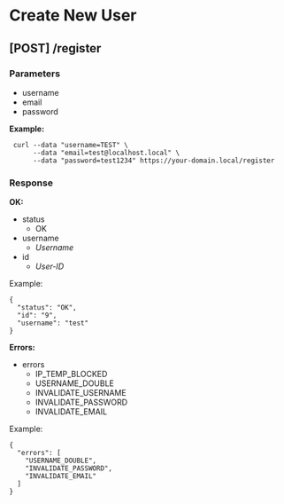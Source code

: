 # Create New User

## [POST] /register

### Parameters

* username
* email
* password

**Example:**

```
 curl --data "username=TEST" \
      --data "email=test@localhost.local" \
      --data "password=test1234" https://your-domain.local/register
```

### Response

**OK:**

* status
  * OK
* username
  * _Username_
* id
  * _User-ID_

Example:

```
{
  "status": "OK",
  "id": "9",
  "username": "test"
}
```

**Errors:**

* errors
  * IP_TEMP_BLOCKED
  * USERNAME_DOUBLE
  * INVALIDATE_USERNAME
  * INVALIDATE_PASSWORD
  * INVALIDATE_EMAIL

Example:

```
{
  "errors": [
    "USERNAME_DOUBLE",
    "INVALIDATE_PASSWORD",
    "INVALIDATE_EMAIL"
  ]
}
```
